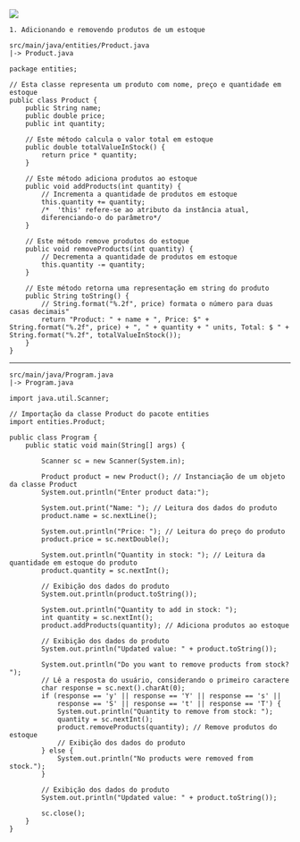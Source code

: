 <img src="https://www.shutterstock.com/shutterstock/videos/1073351705/thumb/9.jpg?ip=x480">

    1. Adicionando e removendo produtos de um estoque
    
    src/main/java/entities/Product.java
    |-> Product.java
    
    package entities;
    
    // Esta classe representa um produto com nome, preço e quantidade em estoque
    public class Product {
        public String name;
        public double price;
        public int quantity;
    
        // Este método calcula o valor total em estoque
        public double totalValueInStock() {
            return price * quantity;
        }
    
        // Este método adiciona produtos ao estoque
        public void addProducts(int quantity) {
            // Incrementa a quantidade de produtos em estoque
            this.quantity += quantity;
            /*  'this' refere-se ao atributo da instância atual, 
            diferenciando-o do parâmetro*/
        }
    
        // Este método remove produtos do estoque
        public void removeProducts(int quantity) {
            // Decrementa a quantidade de produtos em estoque
            this.quantity -= quantity;
        }
    
        // Este método retorna uma representação em string do produto
        public String toString() {
            // String.format("%.2f", price) formata o número para duas casas decimais"
            return "Product: " + name + ", Price: $" + String.format("%.2f", price) + ", " + quantity + " units, Total: $ " + String.format("%.2f", totalValueInStock()); 
        }
    }
    
- - -

    src/main/java/Program.java
    |-> Program.java
    
    import java.util.Scanner;
    
    // Importação da classe Product do pacote entities
    import entities.Product;
    
    public class Program {
        public static void main(String[] args) {
            
            Scanner sc = new Scanner(System.in);
    
            Product product = new Product(); // Instanciação de um objeto da classe Product
            System.out.println("Enter product data:");
            
            System.out.print("Name: "); // Leitura dos dados do produto
            product.name = sc.nextLine();
            
            System.out.println("Price: "); // Leitura do preço do produto
            product.price = sc.nextDouble();
            
            System.out.println("Quantity in stock: "); // Leitura da quantidade em estoque do produto
            product.quantity = sc.nextInt();
    
            // Exibição dos dados do produto
            System.out.println(product.toString());
    
            System.out.println("Quantity to add in stock: ");
            int quantity = sc.nextInt(); 
            product.addProducts(quantity); // Adiciona produtos ao estoque
            
            // Exibição dos dados do produto
            System.out.println("Updated value: " + product.toString());
    
            System.out.println("Do you want to remove products from stock? ");
            // Lê a resposta do usuário, considerando o primeiro caractere
            char response = sc.next().charAt(0); 
            if (response == 'y' || response == 'Y' || response == 's' || 
                response == 'S' || response == 't' || response == 'T') {
                System.out.println("Quantity to remove from stock: ");
                quantity = sc.nextInt();
                product.removeProducts(quantity); // Remove produtos do estoque
                // Exibição dos dados do produto
            } else {
                System.out.println("No products were removed from stock.");
            } 
            
            // Exibição dos dados do produto
            System.out.println("Updated value: " + product.toString());
    
            sc.close();
        }
    }
